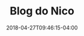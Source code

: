 ---
title: "Blog do Nico"
date: 2018-04-27T09:46:15-04:00
description: "Entusiasta de software livre, estudante de engenharia da computação e DevOps nas horas vagas. :)"
---